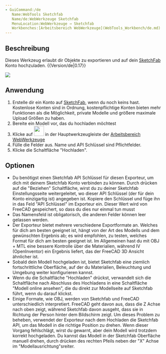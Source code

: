 ```yaml
---
- GuiCommand:/de
   Name:WebTools Sketchfab
   Name/de:WebWerkzeuge Sketchfab
   MenuLocation:WebWerkzeuge → Sketchfab
   Workbenches:[Arbeitsbereich WebWerkzeuge](WebTools_Workbench/de.md)
---
```


## Beschreibung

Dieses Werkzeug erlaubt dir Objekte zu exportieren und auf dein [SketchFab](http://www.sketchfab.com) Konto hochzuladen. {{Version/de|0.17}}

![](images/Sketchfab_exporter.jpg )

## Anwendung

1.  Erstelle dir ein Konto auf [SketchFab](http://www.sketchfab.com), wenn du noch keins hast. Kostenlose Konten sind in Ordnung, kostenpflichtige Konten bieten mehr Funktionen als die Möglichkeit, private Modelle und größere maximale Upload Größen zu haben.
2.  Bereite ein Modell vor, das du hochladen möchtest
3.  Klicke auf <img alt="" src=images/WebTools_Sketchfab.svg  style="width:32px;"> in der Hauptwerkzeugleiste der [Arbeitsbereich WebWerkzeuge](WebTools_Workbench/de.md)
4.  Fülle die Felder aus. Name und API Schlüssel sind Pflichtfelder.
5.  Klicke die Schaltfläche \"Hochladen\".

## Optionen

-   Du benötigst einen Sketchfab API Schlüssel für diesen Exporteur, um dich mit deinem Sketchfab Konto verbinden zu können. Durch drücken auf die \"Beziehen\" Schaltfläche, wirst du zu deiner Sketchfab Einstellungsseite weitergeleitet, wo dieser API Schlüssel (der für dein Konto einzigartig ist) angegeben ist. Kopiere den Schlüssel und füge ihn in das Feld \"API Schlüssel\" im Exporteur ein. Dieser Wert wird von FreeCAD gespeichert, so dass du dies nur einmal tun musst
-   Das Namensfeld ist obligatorisch, die anderen Felder können leer gelassen werden.
-   Der Exporteur bietet mehrere verschiedene Exportformate an. Welches für dich am besten geeignet ist, hängt von der Art des Modells und dem gewünschten Ergebnis ab; es wird empfohlen, zu testen, welches Format für dich am besten geeignet ist. Im Allgemeinen hast du mit OBJ + MTL eine bessere Kontrolle über die Materialien, während IV (OpenInventor) ein Ergebnis liefert, das der FreeCAD 3D Ansicht ähnlicher ist.
-   Sobald dein Modell hochgeladen ist, bietet Sketchfab eine ziemlich fortschrittliche Oberfläche, auf der du Materialien, Beleuchtung und Umgebung weiter konfigurieren kannst.
-   Wenn du die Schaltfläche \"Hochladen\" drückst, verwandelt sich die Schaltfläche nach Abschluss des Hochladens in eine Schaltfläche \"Modell online ansehen\", die du direkt zur Modellseite auf Sketchfab führt, wenn du darauf klickst.
-   Einige Formate, wie OBJ, werden von Sketchfab und FreeCAD unterschiedlich interpretiert. FreeCAD geht davon aus, dass die Z Achse nach oben zeigt, während Sketchfab davon ausgeht, dass sie in Richtung der Person hinter dem Bildschirm zeigt. Um dieses Problem zu beheben, verwendet der Exporteur nach dem Hochladen die Sketchfab API, um das Modell in die richtige Position zu drehen. Wenn dieser Vorgang fehlschlägt, wirst du gewarnt, aber dein Modell wird trotzdem korrekt hochgeladen. Du kannst das Modell in der Sketchfab Oberfläche manuell drehen, durch drücken des rechten Pfeils neben der \"X\" Achse im \"Modellausrichtung\"sreiter.
